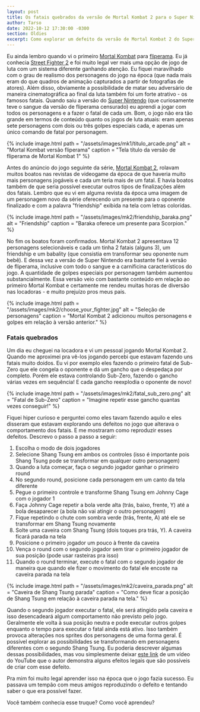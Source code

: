 ```yaml
---
layout: post
title: Os fatais quebrados da versão de Mortal Kombat 2 para o Super Nintendo
author: Tarso
date: 2022-10-12 17:30:00 -0300
section: Oldies
excerpt: Como explorar um defeito da versão de Mortal Kombat 2 do Super Nintendo para realizar fatais malucos.
---
```


Eu ainda lembro quando vi o primeiro [Mortal Kombat](https://pt.wikipedia.org/wiki/Mortal_Kombat_(jogo_eletr%C3%B4nico_de_1992)) para [fliperama](https://pt.wikipedia.org/wiki/Arcade). Eu já conhecia [Street Fighter 2](https://pt.wikipedia.org/wiki/Street_Fighter_II) e foi muito legal ver mais uma opção de jogo de luta com um sistema diferente ganhando atenção. Eu fiquei maravilhado com o grau de realismo dos personagens do jogo na época (que nada mais eram do que quadros de animação capturados a partir de fotografias de atores). Além disso, obviamente a possibilidade de matar seu adversário de maneira cinematográfica ao final da luta também foi um forte atrativo - os famosos fatais. Quando saiu a versão do [Super Nintendo](https://pt.wikipedia.org/wiki/Super_Nintendo_Entertainment_System) (que curiosamente teve o sangue da versão de fliperama censurado) eu aprendi a jogar com todos os personagens e a fazer o fatal de cada um. Bom, o jogo não era tão grande em termos de conteúdo quanto os jogos de luta atuais: eram apenas sete personagens com dois ou três golpes especiais cada, e apenas um único comando de fatal por personagem.

{%
  include image.html
  path = "/assets/images/mk1/titulo_arcade.png"
  alt = "Mortal Kombat versão fliperama"
  caption = "Tela título da versão de fliperama de Mortal Kombat 1"
%}

Antes do anúncio do jogo seguinte da série, [Mortal Kombat 2](https://pt.wikipedia.org/wiki/Mortal_Kombat_II), rolavam muitos boatos nas revistas de videogame da época de que haveria muito mais personagens jogáveis e cada um teria mais de um fatal. E havia boatos também de que seria possível executar outros tipos de finalizações além dos fatais. Lembro que eu vi em alguma revista da época uma imagem de um personagem novo da série oferecendo um presente para o oponente finalizado e com a palavra "friendship" exibida na tela com letras coloridas.

{%
  include image.html
  path = "/assets/images/mk2/friendship_baraka.png"
  alt = "Friendship"
  caption = "Baraka oferece um presente para Scorpion."
%}

No fim os boatos foram confirmados. Mortal Kombat 2 apresentava 12 personagens selecionáveis e cada um tinha 2 fatais (alguns 3), um friendship e um babality (que consistia em transformar seu oponente num bebê). E dessa vez a versão de Super Nintendo era bastante fiel à versão de fliperama, inclusive com todo o sangue e a carnificina característicos do jogo. A quantidade de golpes especiais por personagem também aumentou substancialmente. Essa versão veio com bastante conteúdo em relação ao primeiro Mortal Kombat e certamente me rendeu muitas horas de diversão nas locadoras - e muito prejuízo pros meus pais.

{%
  include image.html
  path = "/assets/images/mk2/choose_your_fighter.jpg"
  alt = "Seleção de personagens"
  caption = "Mortal Kombat 2 adicionou muitos personagens e golpes em relação à versão anterior."
%}

### Fatais quebrados

Um dia eu cheguei na locadora e vi um pessoal jogando Mortal Kombat 2. Quando me aproximei pra vê-los jogando percebi que estavam fazendo uns fatais muito doidos. Eu vi por exemplo eles fazendo o primeiro fatal de Sub-Zero que ele congela o oponente e dá um gancho que o despedaça por completo. Porém ele estava controlando Sub-Zero, fazendo o gancho várias vezes em sequência! E cada gancho reexplodia o oponente de novo!

{%
  include image.html
  path = "/assets/images/mk2/fatal_sub_zero.png"
  alt = "Fatal de Sub-Zero"
  caption = "Imagine repetir esse gancho quantas vezes conseguir!"
%}

Fiquei hiper curioso e perguntei como eles tavam fazendo aquilo e eles disseram que estavam explorando uns defeitos no jogo que alterava o comportamento dos fatais. E me mostraram como reproduzir esses defeitos. Descrevo o passo a passo a seguir:

1. Escolha o modo de dois jogadores
2. Selecione Shang Tsung em ambos os controles (isso é importante pois Shang Tsung pode se transformar em qualquer outro personagem)
3. Quando a luta começar, faça o segundo jogador ganhar o primeiro round
4. No segundo round, posicione cada personagem em um canto da tela diferente
5. Pegue o primeiro controle e transforme Shang Tsung em Johnny Cage com o jogador 1
6. Faça Johnny Cage repetir a bola verde alta (trás, baixo, frente, Y) até a bola desaparecer (a bola não vai atingir o outro personagem)
7. Fique repetindo o chute com sombra verde (trás, frente, A) até ele se transformar em Shang Tsung novamente
8. Solte uma caveira com Shang Tsung (dois toques pra trás, Y). A caveira ficará parada na tela
9. Posicione o primeiro jogador um pouco à frente da caveira
10. Vença o round com o segundo jogador sem tirar o primeiro jogador de sua posição (pode usar rasteiras pra isso)
11. Quando o round terminar, execute o fatal com o segundo jogador de maneira que quando ele fizer o movimento do fatal ele encoste na caveira parada na tela

{%
  include image.html
  path = "/assets/images/mk2/caveira_parada.png"
  alt = "Caveira de Shang Tsung parada"
  caption = "Como deve ficar a posição de Shang Tsung em relação à caveira parada na tela."
%}

Quando o segundo jogador executar o fatal, ele será atingido pela caveira e isso desencadeará algum comportamento não previsto pelo jogo. Geralmente ele volta à sua posição neutra e pode executar outros golpes enquanto o tempo para executar o fatal ainda está ativo. Isso também provoca alterações nos sprites dos personagens de uma forma geral. É possível explorar as possibilidades se transformando em personagens diferentes com o segundo Shang Tsung. Eu poderia descrever algumas dessas possibilidades, mas vou simplesmente deixar [este link](https://www.youtube.com/watch?v=3V-Cw7ObMSM) de um vídeo do YouTube que o autor demonstra alguns efeitos legais que são possíveis de criar com esse defeito.

Pra mim foi muito legal aprender isso na época que o jogo fazia sucesso. Eu passava um tempão com meus amigos reproduzindo o defeito e tentando saber o que era possível fazer.

Você também conhecia esse truque? Como você aprendeu?